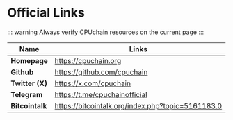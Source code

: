 # Official Links

::: warning
Always verify CPUchain resources on the current page
:::

Name                | Links
------------------- | ----------------
**Homepage**        | https://cpuchain.org
**Github**          | https://github.com/cpuchain
**Twitter (X)**     | https://x.com/cpuchain
**Telegram**        | https://t.me/cpuchainofficial
**Bitcointalk**     | https://bitcointalk.org/index.php?topic=5161183.0